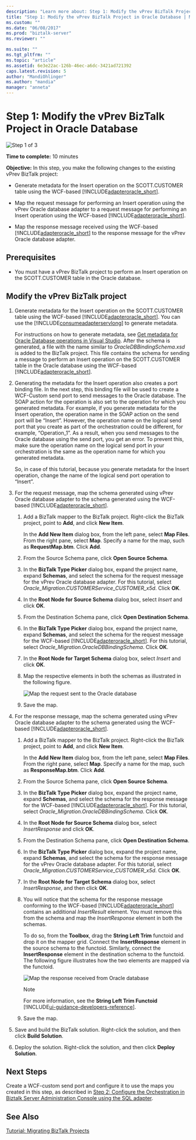 ```yaml
---
description: "Learn more about: Step 1: Modify the vPrev BizTalk Project in Oracle Database"
title: "Step 1: Modify the vPrev BizTalk Project in Oracle Database | Microsoft Docs"
ms.custom: ""
ms.date: "06/08/2017"
ms.prod: "biztalk-server"
ms.reviewer: ""

ms.suite: ""
ms.tgt_pltfrm: ""
ms.topic: "article"
ms.assetid: 6e3e22ac-126b-46ec-a6dc-3421ad721392
caps.latest.revision: 5
author: "MandiOhlinger"
ms.author: "mandia"
manager: "anneta"
---
```

# Step 1: Modify the vPrev BizTalk Project in Oracle Database
![Step 1 of 3](../../adapters-and-accelerators/adapter-oracle-database/media/step-1of3.gif "Step_1of3")  
  
 **Time to complete:** 10 minutes  
  
 **Objective:** In this step, you make the following changes to the existing vPrev BizTalk project:  
  
- Generate metadata for the Insert operation on the SCOTT.CUSTOMER table using the WCF-based [!INCLUDE[adapteroracle_short](../../includes/adapteroracle-short-md.md)].  
  
- Map the request message for performing an Insert operation using the vPrev Oracle database adapter to a request message for performing an Insert operation using the WCF-based [!INCLUDE[adapteroracle_short](../../includes/adapteroracle-short-md.md)].  
  
- Map the response message received using the WCF-based [!INCLUDE[adapteroracle_short](../../includes/adapteroracle-short-md.md)] to the response message for the vPrev Oracle database adapter.  
  
## Prerequisites  
  
-   You must have a vPrev BizTalk project to perform an Insert operation on the SCOTT.CUSTOMER table in the Oracle database.  
  
## Modify the vPrev BizTalk project  
  
1. Generate metadata for the Insert operation on the SCOTT.CUSTOMER table using the WCF-based [!INCLUDE[adapteroracle_short](../../includes/adapteroracle-short-md.md)]. You can use the [!INCLUDE[consumeadapterservlong](../../includes/consumeadapterservlong-md.md)] to generate metadata.  
  
    For instructions on how to generate metadata, see [Get metadata for Oracle Database operations in Visual Studio](../../adapters-and-accelerators/adapter-oracle-database/get-metadata-for-oracle-database-operations-in-visual-studio.md). After the schema is generated, a file with the name similar to *OracleDBBindingSchema.xsd* is added to the BizTalk project. This file contains the schema for sending a message to perform an Insert operation on the SCOTT.CUSTOMER table in the Oracle database using the WCF-based [!INCLUDE[adapteroracle_short](../../includes/adapteroracle-short-md.md)].  
  
2. Generating the metadata for the Insert operation also creates a port binding file. In the next step, this binding file will be used to create a WCF-Custom send port to send messages to the Oracle database. The SOAP action for the operation is also set to the operation for which you generated metadata. For example, if you generate metadata for the Insert operation, the operation name in the SOAP action on the send port will be “Insert”. However, the operation name on the logical send port that you create as part of the orchestration could be different, for example, “Operation_1”. As a result, when you send messages to the Oracle database using the send port, you get an error. To prevent this, make sure the operation name on the logical send port in your orchestration is the same as the operation name for which you generated metadata.  
  
    So, in case of this tutorial, because you generate metadata for the Insert operation, change the name of the logical send port operation to “Insert”.  
  
3. For the request message, map the schema generated using vPrev Oracle database adapter to the schema generated using the WCF-based [!INCLUDE[adapteroracle_short](../../includes/adapteroracle-short-md.md)].  
  
   1. Add a BizTalk mapper to the BizTalk project. Right-click the BizTalk project, point to **Add**, and click **New Item**.  
  
       In the **Add New Item** dialog box, from the left pane, select **Map Files**. From the right pane, select **Map**. Specify a name for the map, such as **RequestMap.btm**. Click **Add**.  
  
   2. From the Source Schema pane, click **Open Source Schema**.  
  
   3. In the **BizTalk Type Picker** dialog box, expand the project name, expand **Schemas**, and select the schema for the request message for the vPrev Oracle database adapter. For this tutorial, select *Oracle_Migration.CUSTOMERService_CUSTOMER_x5d*. Click **OK**.  
  
   4. In the **Root Node for Source Schema** dialog box, select *Insert* and click **OK**.  
  
   5. From the Destination Schema pane, click **Open Destination Schema**.  
  
   6. In the **BizTalk Type Picker** dialog box, expand the project name, expand **Schemas**, and select the schema for the request message for the WCF-based [!INCLUDE[adapteroracle_short](../../includes/adapteroracle-short-md.md)]. For this tutorial, select *Oracle_Migration.OracleDBBindingSchema*. Click **OK**.  
  
   7. In the **Root Node for Target Schema** dialog box, select *Insert* and click **OK**.  
  
   8. Map the respective elements in both the schemas as illustrated in the following figure.  
  
       ![Map the request sent to the Oracle database](../../adapters-and-accelerators/adapter-oracle-database/media/4cb59338-40d1-4eb1-bd89-b5a3183959e1.gif "4cb59338-40d1-4eb1-bd89-b5a3183959e1")  
  
   9. Save the map.  
  
4. For the response message, map the schema generated using vPrev Oracle database adapter to the schema generated using the WCF-based [!INCLUDE[adapteroracle_short](../../includes/adapteroracle-short-md.md)].  
  
   1. Add a BizTalk mapper to the BizTalk project. Right-click the BizTalk project, point to **Add**, and click **New Item**.  
  
       In the **Add New Item** dialog box, from the left pane, select **Map Files**. From the right pane, select **Map**. Specify a name for the map, such as **ResponseMap.btm**. Click **Add**.  
  
   2. From the Source Schema pane, click **Open Source Schema**.  
  
   3. In the **BizTalk Type Picker** dialog box, expand the project name, expand **Schemas**, and select the schema for the response message for the WCF-based [!INCLUDE[adapteroracle_short](../../includes/adapteroracle-short-md.md)]. For this tutorial, select *Oracle_Migration.OracleDBBindingSchema*. Click **OK**.  
  
   4. In the **Root Node for Source Schema** dialog box, select *InsertResponse* and click **OK**.  
  
   5. From the Destination Schema pane, click **Open Destination Schema**.  
  
   6. In the **BizTalk Type Picker** dialog box, expand the project name, expand **Schemas**, and select the schema for the response message for the vPrev Oracle database adapter. For this tutorial, select *Oracle_Migration.CUSTOMERService_CUSTOMER_x5d*. Click **OK**.  
  
   7. In the **Root Node for Target Schema** dialog box, select *InsertResponse*, and then click **OK**.  
  
   8. You will notice that the schema for the response message conforming to the WCF-based [!INCLUDE[adapteroracle_short](../../includes/adapteroracle-short-md.md)] contains an additional *InsertResult* element. You must remove this from the schema and map the *InsertResponse* element in both the schemas.  
  
       To do so, from the **Toolbox**, drag the **String Left Trim** functoid and drop it on the mapper grid. Connect the **InsertResponse** element in the source schema to the functoid. Similarly, connect the **InsertResponse** element in the destination schema to the functoid. The following figure illustrates how the two elements are mapped via the functoid.  
  
       ![Map the response received from Oracle database](../../adapters-and-accelerators/adapter-oracle-database/media/7fe18f5b-100f-4fe2-ac92-c111629d7fe9.gif "7fe18f5b-100f-4fe2-ac92-c111629d7fe9")  
  
      > [!NOTE]
      >  For more information, see the **String Left Trim Functoid** [!INCLUDE[ui-guidance-developers-reference](../../includes/ui-guidance-developers-reference.md)].
  
   9. Save the map.  
  
5. Save and build the BizTalk solution. Right-click the solution, and then click **Build Solution**.  
  
6. Deploy the solution. Right-click the solution, and then click **Deploy Solution**.  
  
## Next Steps  
 Create a WCF-custom send port and configure it to use the maps you created in this step, as described in [Step 2: Configure the Orchestration in Biztalk Server Administration Console using the SQL adapter](../../adapters-and-accelerators/adapter-sql/step-2-configure-the-orchestration-to-use-the-sql-adapter-in-biztalk-server.md).  
  
## See Also  
 [Tutorial: Migrating BizTalk Projects](./tutorial-migrate-biztalk-projects-to-the-oracle-database-adapter.md)